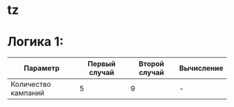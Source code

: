 # tz

# Логика 1:

| Параметр                         | Первый случай  | Второй случай | Вычисление                  |
|----------------------------------|---------------|---------------|-----------------------------|
| Количество кампаний             | 5             | 9             | -                           |

